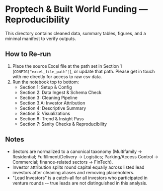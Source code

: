 # Proptech & Built World Funding — Reproducibility

This directory contains cleaned data, summary tables, figures, and a minimal manifest to verify outputs.

## How to Re-run

1. Place the source Excel file at the path set in Section 1 (`CONFIG["excel_file_path"]`), or update that path. Please get in touch with me directly for access to raw csv data. 
2. Run the notebook top to bottom:
   - Section 1: Setup & Config
   - Section 2: Data Ingest & Schema Check
   - Section 3: Cleaning Pipeline
   - Section 3.A: Investor Attribution
   - Section 4: Descriptive Summary
   - Section 5: Visualizations
   - Section 6: Trend & Insight Pass
   - Section 7: Sanity Checks & Reproducibility

## Notes

- Sectors are normalized to a canonical taxonomy (Multifamily → Residential; Fulfillment/Delivery → Logistics; Parking/Access Control → Commercial; finance-related sectors → FinTech).
- Investor attribution splits round capital equally across listed lead investors after cleaning aliases and removing placeholders.
- "Lead Investors" is a catch-all for all investors who participated in venture rounds -- true leads are not distinguished in this analysis.
